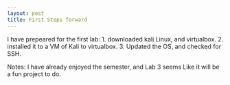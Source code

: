 ```yaml
---
layout: post
title: First Steps forward
---
```


I have prepeared for the first lab:
     1. downloaded kali Linux, and virtualbox.
	 2. installed it to a VM of Kali to virtualbox.
	 3. Updated the OS, and checked for SSH.

Notes:
     I have already enjoyed the semester, and Lab 3 seems Like it will be a fun project to do.